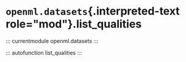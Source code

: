 # `openml.datasets`{.interpreted-text role="mod"}.list_qualities

::: currentmodule
openml.datasets
:::

::: autofunction
list_qualities
:::

<div class="clearer"></div>
